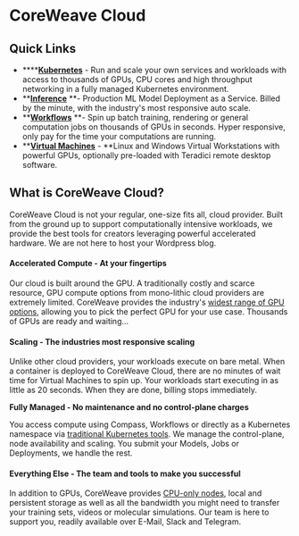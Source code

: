 # CoreWeave Cloud

## Quick Links

* ****[**Kubernetes**](coreweave-kubernetes/getting-started.md) - Run and scale your own services and workloads with access to thousands of GPUs, CPU cores and high throughput networking in a fully managed Kubernetes environment.
* ****[**Inference**](compass/online-inference.md#introduction)** **- Production ML Model Deployment as a Service. Billed by the minute, with the industry's most responsive auto scale.
* ****[**Workflows**](workflows/argo.md#introduction)** **- Spin up batch training, rendering or general computation jobs on thousands of GPUs in seconds. Hyper responsive, only pay for the time your computations are running.
* ****[**Virtual Machines**](virtual-servers/getting-started.md)** - **Linux and Windows Virtual Workstations with powerful GPUs, optionally pre-loaded with Teradici remote desktop software.

## What is CoreWeave Cloud?

CoreWeave Cloud is not your regular, one-size fits all, cloud provider. Built from the ground up to support computationally intensive workloads, we provide the best tools for creators leveraging powerful accelerated hardware. We are not here to host your Wordpress blog.

#### Accelerated Compute - At your fingertips

Our cloud is built around the GPU. A traditionally costly and scarce resource, GPU compute options from mono-lithic cloud providers are extremely limited. CoreWeave provides the industry's [widest range of GPU options](https://www.coreweave.com/pricing), allowing you to pick the perfect GPU for your use case. Thousands of GPUs are ready and waiting...

#### Scaling - The industries most responsive scaling

Unlike other cloud providers, your workloads execute on bare metal. When a container is deployed to CoreWeave Cloud, there are no minutes of wait time for Virtual Machines to spin up. Your workloads start executing in as little as 20 seconds. When they are done, billing stops immediately.

**Fully Managed - No maintenance and no control-plane charges**

You access compute using Compass, Workflows or directly as a Kubernetes namespace via [traditional Kubernetes tools](coreweave-kubernetes/getting-started.md#install-kubernetes-command-line-tools). We manage the control-plane, node availability and scaling. You submit your Models, Jobs or Deployments, we handle the rest.&#x20;

#### Everything Else - The team and tools to make you successful

In addition to GPUs, CoreWeave provides [CPU-only nodes](coreweave-kubernetes/node-types.md#cpu-availability), local and persistent storage as well as all the bandwidth you might need to transfer your training sets, videos or molecular simulations. Our team is here to support you, readily available over E-Mail, Slack and Telegram.
